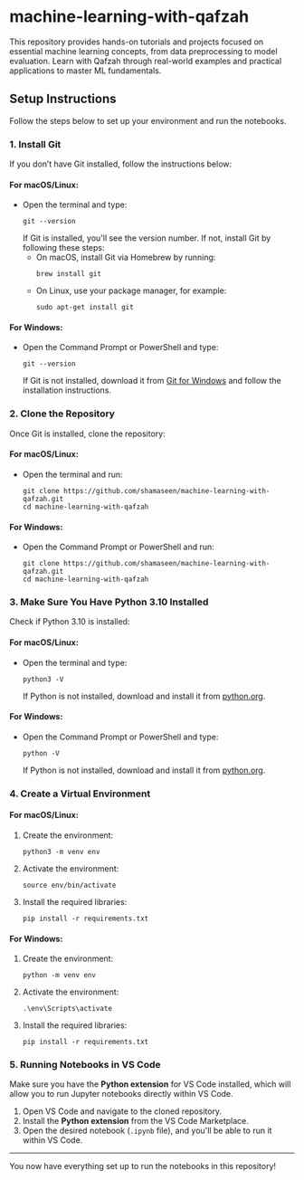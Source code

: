 # machine-learning-with-qafzah

This repository provides hands-on tutorials and projects focused on essential machine learning concepts, from data preprocessing to model evaluation. Learn with Qafzah through real-world examples and practical applications to master ML fundamentals.

## Setup Instructions

Follow the steps below to set up your environment and run the notebooks.

### 1. Install Git
If you don’t have Git installed, follow the instructions below:

#### For macOS/Linux:
- Open the terminal and type:
    ```
    git --version
    ```
    If Git is installed, you'll see the version number. If not, install Git by following these steps:
    - On macOS, install Git via Homebrew by running:
        ```
        brew install git
        ```
    - On Linux, use your package manager, for example:
        ```
        sudo apt-get install git
        ```

#### For Windows:
- Open the Command Prompt or PowerShell and type:
    ```
    git --version
    ```
    If Git is not installed, download it from [Git for Windows](https://git-scm.com/download/win) and follow the installation instructions.

### 2. Clone the Repository
Once Git is installed, clone the repository:

#### For macOS/Linux:
- Open the terminal and run:
    ```
    git clone https://github.com/shamaseen/machine-learning-with-qafzah.git
    cd machine-learning-with-qafzah
    ```

#### For Windows:
- Open the Command Prompt or PowerShell and run:
    ```
    git clone https://github.com/shamaseen/machine-learning-with-qafzah.git
    cd machine-learning-with-qafzah
    ```

### 3. Make Sure You Have Python 3.10 Installed
Check if Python 3.10 is installed:

#### For macOS/Linux:
- Open the terminal and type:
    ```
    python3 -V
    ```
    If Python is not installed, download and install it from [python.org](https://www.python.org/downloads/).

#### For Windows:
- Open the Command Prompt or PowerShell and type:
    ```
    python -V
    ```
    If Python is not installed, download and install it from [python.org](https://www.python.org/downloads/).

### 4. Create a Virtual Environment

#### For macOS/Linux:
1. Create the environment:
    ```
    python3 -m venv env
    ```

2. Activate the environment:
    ```
    source env/bin/activate
    ```

3. Install the required libraries:
    ```
    pip install -r requirements.txt
    ```

#### For Windows:
1. Create the environment:
    ```
    python -m venv env
    ```

2. Activate the environment:
    ```
    .\env\Scripts\activate
    ```

3. Install the required libraries:
    ```
    pip install -r requirements.txt
    ```

### 5. Running Notebooks in VS Code

Make sure you have the **Python extension** for VS Code installed, which will allow you to run Jupyter notebooks directly within VS Code.

1. Open VS Code and navigate to the cloned repository.
2. Install the **Python extension** from the VS Code Marketplace.
3. Open the desired notebook (`.ipynb` file), and you'll be able to run it within VS Code.

---

You now have everything set up to run the notebooks in this repository!